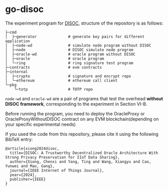 # go-disoc
 
The experiment program for [DISOC](https://ieeexplore.ieee.org/abstract/document/10438405/), structure of the repository is as follows:

```
├─cmd
│  ├─generator              # generate key pairs for different application
│  ├─node-wd                # simulate node program without DISOC
│  ├─node                   # DISOC simulate node program
│  ├─oracle-wd              # oracle program without DISOC
│  ├─oracle                 # oracle program
│  └─ring                   # ring signature test program
├─contracts                 # evm contracts
├─internal
│  ├─crypto                 # signature and encrypt repo
│  └─ethereum               # ethereum call client
└─pkg
    └─totp                  # TOTP repo
```

`node-wd` and `oracle-wd` are a pair of programs that test the overhead **without DISOC framework**, corresponding to the experiment in Section VI-B.

Before running the program, you need to deploy the OracleProxy or OracleProxyWithoutDISOC contract on any EVM blockchain(depending on your specific experimental needs)

If you used the code from this repository, please cite it using the following BibTeX entry:

```
@article{xiong2024disoc,
  title={DISOC: A Trustworthy Decentralized Oracle Architecture With Strong Privacy Preservation for IIoT Data Sharing},
  author={Xiong, Chenxi and Yang, Ting and Wang, Xiangyu and Cao, Yunwei and Mao, Gang},
  journal={IEEE Internet of Things Journal},
  year={2024},
  publisher={IEEE}
}
```
